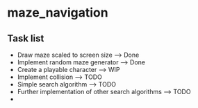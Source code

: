 # maze_navigation

## Task list

- Draw maze scaled to screen size --> Done
- Implement random maze generator --> Done
- Create a playable character --> WIP
- Implement collision --> TODO
- Simple search algorithm --> TODO
- Further implementation of other search algorithms --> TODO
- 
